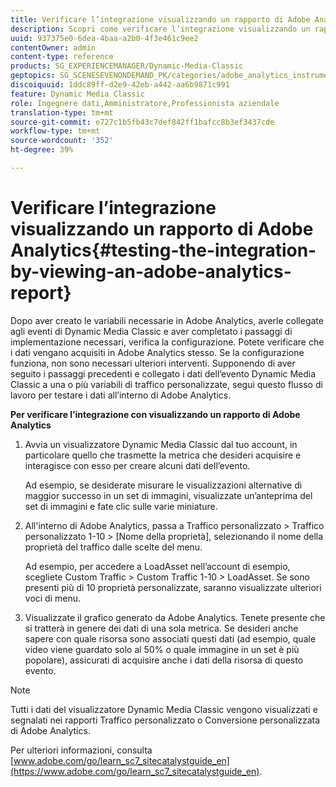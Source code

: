 ```yaml
---
title: Verificare l’integrazione visualizzando un rapporto di Adobe Analytics
description: Scopri come verificare l’integrazione visualizzando un rapporto di Adobe Analytics.
uuid: 937375e0-6dea-4baa-a2b0-4f3e461c9ee2
contentOwner: admin
content-type: reference
products: SG_EXPERIENCEMANAGER/Dynamic-Media-Classic
geptopics: SG_SCENESEVENONDEMAND_PK/categories/adobe_analytics_instrumentation_kit
discoiquuid: 1ddc89ff-d2e9-42eb-a442-aa6b9871c991
feature: Dynamic Media Classic
role: Ingegnere dati,Amministratore,Professionista aziendale
translation-type: tm+mt
source-git-commit: e727c1b5fb43c7def842ff1bafcc8b3ef3437cde
workflow-type: tm+mt
source-wordcount: '352'
ht-degree: 39%

---
```



# Verificare l’integrazione visualizzando un rapporto di Adobe Analytics{#testing-the-integration-by-viewing-an-adobe-analytics-report}

Dopo aver creato le variabili necessarie in Adobe Analytics, averle collegate agli eventi di Dynamic Media Classic e aver completato i passaggi di implementazione necessari, verifica la configurazione. Potete verificare che i dati vengano acquisiti in Adobe Analytics stesso. Se la configurazione funziona, non sono necessari ulteriori interventi. Supponendo di aver seguito i passaggi precedenti e collegato i dati dell’evento Dynamic Media Classic a una o più variabili di traffico personalizzate, segui questo flusso di lavoro per testare i dati all’interno di Adobe Analytics.

**Per verificare l’integrazione con visualizzando un rapporto di Adobe Analytics**

1. Avvia un visualizzatore Dynamic Media Classic dal tuo account, in particolare quello che trasmette la metrica che desideri acquisire e interagisce con esso per creare alcuni dati dell’evento.

   Ad esempio, se desiderate misurare le visualizzazioni alternative di maggior successo in un set di immagini, visualizzate un’anteprima del set di immagini e fate clic sulle varie miniature.

1. All&#39;interno di Adobe Analytics, passa a Traffico personalizzato > Traffico personalizzato 1-10 > [Nome della proprietà], selezionando il nome della proprietà del traffico dalle scelte del menu.

   Ad esempio, per accedere a LoadAsset nell’account di esempio, scegliete Custom Traffic > Custom Traffic 1-10 > LoadAsset. Se sono presenti più di 10 proprietà personalizzate, saranno visualizzate ulteriori voci di menu.

1. Visualizzate il grafico generato da Adobe Analytics. Tenete presente che si tratterà in genere dei dati di una sola metrica. Se desideri anche sapere con quale risorsa sono associati questi dati (ad esempio, quale video viene guardato solo al 50% o quale immagine in un set è più popolare), assicurati di acquisire anche i dati della risorsa di questo evento.

>[!NOTE]
>
>Tutti i dati del visualizzatore Dynamic Media Classic vengono visualizzati e segnalati nei rapporti Traffico personalizzato o Conversione personalizzata di Adobe Analytics.

Per ulteriori informazioni, consulta [www.adobe.com/go/learn_sc7_sitecatalystguide_en](https://www.adobe.com/go/learn_sc7_sitecatalystguide_en).
